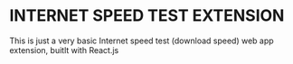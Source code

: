 ﻿# INTERNET SPEED TEST EXTENSION
This is just a very basic Internet speed test (download speed) web app extension, buitlt with React.js
